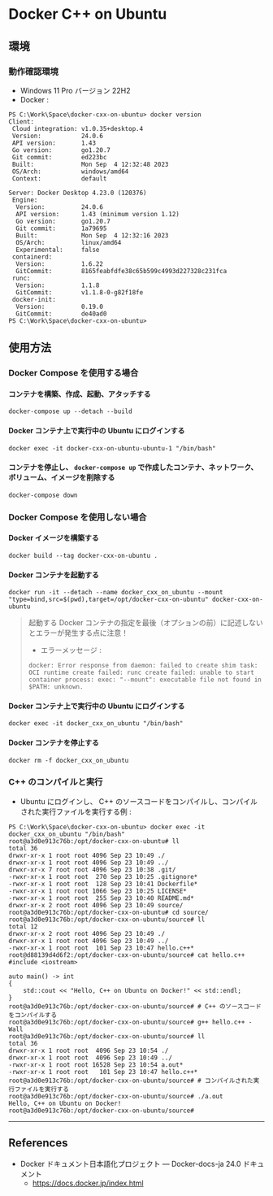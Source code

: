 # Docker C++ on Ubuntu

## 環境

### 動作確認環境

  + Windows 11 Pro バージョン 22H2
  + Docker :

```
PS C:\Work\Space\docker-cxx-on-ubuntu> docker version
Client:
 Cloud integration: v1.0.35+desktop.4
 Version:           24.0.6
 API version:       1.43
 Go version:        go1.20.7
 Git commit:        ed223bc
 Built:             Mon Sep  4 12:32:48 2023
 OS/Arch:           windows/amd64
 Context:           default

Server: Docker Desktop 4.23.0 (120376)
 Engine:
  Version:          24.0.6
  API version:      1.43 (minimum version 1.12)
  Go version:       go1.20.7
  Git commit:       1a79695
  Built:            Mon Sep  4 12:32:16 2023
  OS/Arch:          linux/amd64
  Experimental:     false
 containerd:
  Version:          1.6.22
  GitCommit:        8165feabfdfe38c65b599c4993d227328c231fca
 runc:
  Version:          1.1.8
  GitCommit:        v1.1.8-0-g82f18fe
 docker-init:
  Version:          0.19.0
  GitCommit:        de40ad0
PS C:\Work\Space\docker-cxx-on-ubuntu>
```

## 使用方法

### Docker Compose を使用する場合

#### コンテナを構築、作成、起動、アタッチする

```
docker-compose up --detach --build
```

#### Docker コンテナ上で実行中の Ubuntu にログインする

```
docker exec -it docker-cxx-on-ubuntu-ubuntu-1 "/bin/bash"
```

#### コンテナを停止し、 `docker-compose up` で作成したコンテナ、ネットワーク、ボリューム、イメージを削除する

```
docker-compose down
```

### Docker Compose を使用しない場合

#### Docker イメージを構築する

```
docker build --tag docker-cxx-on-ubuntu .
```

#### Docker コンテナを起動する

```
docker run -it --detach --name docker_cxx_on_ubuntu --mount "type=bind,src=$(pwd),target=/opt/docker-cxx-on-ubuntu" docker-cxx-on-ubuntu
```

  > 起動する Docker コンテナの指定を最後（オプションの前）に記述しないとエラーが発生する点に注意！
  >
  > + エラーメッセージ :
  >
  > ```
  > docker: Error response from daemon: failed to create shim task: OCI runtime create failed: runc create failed: unable to start container process: exec: "--mount": executable file not found in $PATH: unknown.
  > ```

#### Docker コンテナ上で実行中の Ubuntu にログインする

```
docker exec -it docker_cxx_on_ubuntu "/bin/bash"
```

#### Docker コンテナを停止する

```
docker rm -f docker_cxx_on_ubuntu
```

### C++ のコンパイルと実行

  + Ubuntu にログインし、 C++ のソースコードをコンパイルし、コンパイルされた実行ファイルを実行する例 :

```
PS C:\Work\Space\docker-cxx-on-ubuntu> docker exec -it docker_cxx_on_ubuntu "/bin/bash"
root@a3d0e913c76b:/opt/docker-cxx-on-ubuntu# ll
total 36
drwxr-xr-x 1 root root 4096 Sep 23 10:49 ./
drwxr-xr-x 1 root root 4096 Sep 23 10:49 ../
drwxr-xr-x 7 root root 4096 Sep 23 10:38 .git/
-rwxr-xr-x 1 root root  270 Sep 23 10:25 .gitignore*
-rwxr-xr-x 1 root root  128 Sep 23 10:41 Dockerfile*
-rwxr-xr-x 1 root root 1066 Sep 23 10:25 LICENSE*
-rwxr-xr-x 1 root root  255 Sep 23 10:40 README.md*
drwxr-xr-x 2 root root 4096 Sep 23 10:49 source/
root@a3d0e913c76b:/opt/docker-cxx-on-ubuntu# cd source/
root@a3d0e913c76b:/opt/docker-cxx-on-ubuntu/source# ll
total 12
drwxr-xr-x 2 root root 4096 Sep 23 10:49 ./
drwxr-xr-x 1 root root 4096 Sep 23 10:49 ../
-rwxr-xr-x 1 root root  101 Sep 23 10:47 hello.c++*
root@d88139d4d6f2:/opt/docker-cxx-on-ubuntu/source# cat hello.c++
#include <iostream>

auto main() -> int
{
    std::cout << "Hello, C++ on Ubuntu on Docker!" << std::endl;
}
root@a3d0e913c76b:/opt/docker-cxx-on-ubuntu/source# # C++ のソースコードをコンパイルする
root@a3d0e913c76b:/opt/docker-cxx-on-ubuntu/source# g++ hello.c++ -Wall
root@a3d0e913c76b:/opt/docker-cxx-on-ubuntu/source# ll
total 36
drwxr-xr-x 1 root root  4096 Sep 23 10:54 ./
drwxr-xr-x 1 root root  4096 Sep 23 10:49 ../
-rwxr-xr-x 1 root root 16528 Sep 23 10:54 a.out*
-rwxr-xr-x 1 root root   101 Sep 23 10:47 hello.c++*
root@a3d0e913c76b:/opt/docker-cxx-on-ubuntu/source# # コンパイルされた実行ファイルを実行する
root@a3d0e913c76b:/opt/docker-cxx-on-ubuntu/source# ./a.out
Hello, C++ on Ubuntu on Docker!
root@a3d0e913c76b:/opt/docker-cxx-on-ubuntu/source#
```

--------------------------------------------------------------------------------

## References

  + Docker ドキュメント日本語化プロジェクト — Docker-docs-ja 24.0 ドキュメント
    + https://docs.docker.jp/index.html
